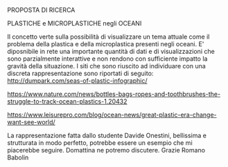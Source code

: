 PROPOSTA DI RICERCA

PLASTICHE e MICROPLASTICHE negli OCEANI

Il concetto verte sulla possibilità di visualizzare un tema attuale come il problema della plastica e della microplastica presenti negli oceani.
E' diposnibile in rete una importante quantità di dati e di visualizzazioni che sono parzialmente interattive e non rendono con sufficiente impatto la gravità  della situazione.
I siti che sono riuscito ad individuare con una discreta rappresentazione sono riportati di seguito:
http://dumpark.com/seas-of-plastic-infographic/

https://www.nature.com/news/bottles-bags-ropes-and-toothbrushes-the-struggle-to-track-ocean-plastics-1.20432

https://www.leisurepro.com/blog/ocean-news/great-plastic-era-change-want-see-world/

La rappresentazione fatta dallo studente Davide Onestini, bellissima e strutturata in modo perfetto, potrebbe essere un esempio che mi piacerebbe seguire.
Domattina ne potremo discutere.
Grazie
Romano Babolin